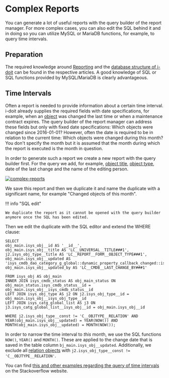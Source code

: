 # Complex Reports

You can generate a lot of useful reports with the query builder of the report manager. For more complex cases, you can also edit the SQL behind it and in doing so you can utilize MySQL or MariaDB functions, for example, to query time intervals.

Preparation
-----------

The required knowledge around [Reporting](../evaluation/report-manager.md) and the [database structure of i-doit](../software-development/database-model/index.md) can be found in the respective articles. A good knowledge of SQL or SQL functions provided by MySQL/MariaDB is clearly advantageous.

Time Intervals
--------------

Often a report is needed to provide information about a certain time interval. i-doit already supplies the required fields with date specifications, for example, when an [object](../basics/structure-of-the-it-documentation.md) was changed the last time or when a maintenance contract expires. The query builder of the report manager can address these fields but only with fixed date specifications: Which objects were changed since 2016-01-01? However, often the date is required to be in relation to the current time: Which objects were changed during this month? You don't specify the month but it is assumed that the month during which the report is executed is the month in question.

In order to generate such a report we create a new report with the query builder first. For the query we add, for example, [object title](../basics/unique-references.md), [object type](../basics/structure-of-the-it-documentation.md), date of the last change and the name of the editing person.

[![complex-reports](../assets/images/en/use-cases/complexe-reports/1-cr.png)](../assets/images/en/use-cases/complexe-reports/1-cr.png)

We save this report and then we duplicate it and name the duplicate with a significant name, for example "Changed objects of this month".

!!! info "SQL edit"

    We duplicate the report as it cannot be opened with the query builder anymore once the SQL has been edited.

Then we edit the duplicate with the SQL editor and extend the WHERE clause:

    SELECT
    obj_main.isys_obj__id AS '__id__',
    obj_main.isys_obj__title AS 'LC__UNIVERSAL__TITLE###1',
    j2.isys_obj_type__title AS 'LC__REPORT__FORM__OBJECT_TYPE###1',
    obj_main.isys_obj__updated AS 'isys_cmdb_dao_category_g_global::dynamic_property_callback_changed::isys_obj__updated::LC__CMDB__LAST_CHANGE',
    obj_main.isys_obj__updated_by AS 'LC__CMDB__LAST_CHANGE_BY###1'

    FROM isys_obj AS obj_main
    INNER JOIN isys_cmdb_status AS obj_main_status ON obj_main_status.isys_cmdb_status__id = obj_main.isys_obj__isys_cmdb_status__id
    LEFT JOIN isys_obj_type AS j2 ON j2.isys_obj_type__id = obj_main.isys_obj__isys_obj_type__id
    LEFT JOIN isys_catg_global_list AS j3 ON j3.isys_catg_global_list__isys_obj__id = obj_main.isys_obj__id

    WHERE j2.isys_obj_type__const != 'C__OBJTYPE__RELATION' AND
    YEAR(obj_main.isys_obj__updated) = YEAR(NOW()) AND MONTH(obj_main.isys_obj__updated) = MONTH(NOW());

In order to narrow the time interval to _this_ month, we use the SQL functions `NOW()`, `YEAR()` and `MONTH()`. These are applied to the change date that is saved in the table column `bj_main.isys_obj__updated`. Additionally, we exclude all [relation objects](../basics/object-relations.md) with `j2.isys_obj_type__const != 'C__OBJTYPE__RELATION'`.

You can find [this and other examples regarding the query of time intervals](http://stackoverflow.com/questions/5293189/select-records-from-today-this-week-this-month-php-mysql) on the Stackoverflow website.
